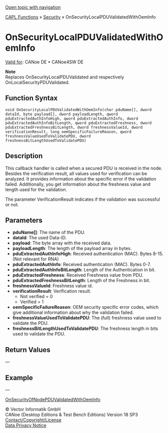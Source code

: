 [Open topic with navigation](../../../../../CANoeDEFamily.htm#Topics/CAPLFunctions/Security/CallbackHandler/CAPLfunctionOnSecurityLocalPDUValidatedWithOemInfo.md)

[CAPL Functions](../../CAPLfunctions.md) » [Security](../CAPLFunctionsSecurityOverview.md) » OnSecurityLocalPDUValidatedWithOemInfo

# OnSecurityLocalPDUValidatedWithOemInfo

[Valid for](../../../Shared/FeatureAvailability.md): CANoe DE • CANoe4SW DE

**Note**  
Replaces OnSecurityLocalPDUValidated and respectively OnLocalSecurityPDUValidated.

## Function Syntax

```plaintext
void OnSecurityLocalPDUValidatedWithOemInfo(char pduName[], dword dataId, byte payload[], dword payloadLength, qword pduExtractedAuthInfoHigh, qword pduExtractedAuthInfo, dword pduExtractedAuthInfoBitLength, qword pduExtractedFreshness, dword pduExtractedFreshnessBitLength, dword freshnessValueId, dword verificationResult, long oemSpecificFailureReason, qword freshnessValueUsedToValidatePDU, dword freshnessBitLengthUsedToValidatePDU)
```

## Description

This callback handler is called when a secured PDU is received in the node. Besides the verification result, all values used for verification can be analyzed. It provides information about the specific error if the validation failed. Additionally, you get information about the freshness value and length used for the validation.

The parameter VerificationResult indicates if the validation was successful or not.

## Parameters

- **pduName[]**: The name of the PDU.
- **dataId**: The used Data-ID.
- **payload**: The byte array with the received data.
- **payloadLength**: The length of the payload array in bytes.
- **pduExtractedAuthInfoHigh**: Received authentication (MAC). Bytes 8-15. (Not relevant for RNA)
- **pduExtractedAuthInfo**: Received authentication (MAC). Bytes 0-7.
- **pduExtractedAuthInfoBitLength**: Length of the Authentication in bit.
- **pduExtractedFreshness**: Received Freshness value from PDU.
- **pduExtractedFreshnessBitLength**: Length of the Freshness in bit.
- **freshnessValueId**: Freshness value id.
- **verificationResult**: Verification result.
  - Not verified = 0
  - Verified = 1
- **oemSpecificFailureReason**: OEM security specific error codes, which give additional information about why the validation failed.
- **freshnessValueUsedToValidatePDU**: The (full) freshness value used to validate the PDU.
- **freshnessBitLengthUsedToValidatePDU**: The freshness length in bits used to validate the PDU.

## Return Values

—

## Example

—

[OnSecurityOfNodePDUValidatedWithOemInfo](CAPLfunctionOnSecurityOfNodePDUValidatedWithOemInfo.md)

© Vector Informatik GmbH  
CANoe (Desktop Editions & Test Bench Editions) Version 18 SP3  
[Contact/Copyright/License](../../../Shared/ContactCopyrightLicense.md)  
[Data Privacy Notice](https://www.vector.com/int/en/company/get-info/privacy-policy/)